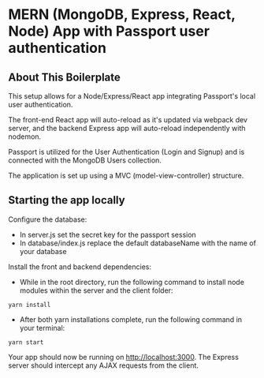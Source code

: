 # MERN (MongoDB, Express, React, Node) App with Passport user authentication

## About This Boilerplate

This setup allows for a Node/Express/React app integrating Passport's local user authentication.

The front-end React app will auto-reload as it's updated via webpack dev server, and the backend Express app will auto-reload independently with nodemon.

Passport is utilized for the User Authentication (Login and Signup) and is connected with the MongoDB Users collection.

The application is set up using a MVC (model-view-controller) structure.  

## Starting the app locally

Configure the database:

- In server.js set the secret key for the passport session
- In database/index.js replace the default databaseName with the name of your database


Install the front and backend dependencies:

- While in the root directory, run the following command to install node modules within the server and the client folder:

```
yarn install
```

- After both yarn installations complete, run the following command in your terminal:

```
yarn start
```

Your app should now be running on <http://localhost:3000>. The Express server should intercept any AJAX requests from the client.
